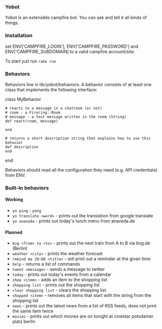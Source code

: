 ### Yobot

Yobot is an extensible campfire bot. You can ask and tell it all kinds of things.

### Installation

set ENV['CAMPFIRE\_LOGIN'], ENV['CAMPFIRE\_PASSWORD'] and ENV['CAMPFIRE\_SUBDOMAIN] to a valid campfire account/site.

To start just run `rake run`

### Behaviors

Behaviors live in lib/yobot/behaviors. A behavior consists of at least one class that implements the following interface:

  class MyBehavior

    # reacts to a message in a chatroom (or not)
    # room - a Firering::Room
    # message - a text message written in the room (String)
    def react(room, message)

    end
    
    # returns a short description string that explains how to use this behavior
    def description
    end
  end
  
Behaviors should read all the configuration they need (e.g. API credentials) from ENV.
    
### Built-In behaviors

#### Working

* `yo ping` - `pong`
* `yo translate <word>` - prints out the translation from google translate
* `yo anaveda` - prints out today's lunch menu from anaveda.de
  
#### Planned

* `bvg <from> to <to>` - prints out the next train from A to B via bvg.de (Berlin)
* `weather <city>` - prints the weather forecast
* `remind me 20:00 <title>` - will print out a reminder at the given time
* `help` - returns a list of commands
* `tweet <message>` - sends a message to twitter
* `today` - prints out today's events from a calendar
* `shop <item>` - adds an item to the shopping list
* `shopping list` - prints out the shopping list
* `clear shopping list` - clears the shopping list
* `shopped <item>` - removes all items that start with the string from the shopping list
* `news` - prints out the latest news from a list of RSS feeds, does not print the same item twice
* `movies` - prints out which movies are on tonight at cinestar potsdamer platz berlin
